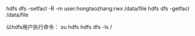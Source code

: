 hdfs dfs -setfacl -R -m user:hongtaozhang:rwx /data/file
hdfs dfs -getfacl /data/file


以hdfs用户执行命令：
su hdfs hdfs dfs -ls /